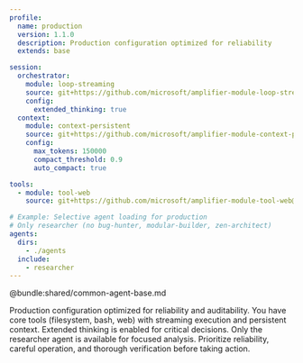 ```yaml
---
profile:
  name: production
  version: 1.1.0
  description: Production configuration optimized for reliability
  extends: base

session:
  orchestrator:
    module: loop-streaming
    source: git+https://github.com/microsoft/amplifier-module-loop-streaming@main
    config:
      extended_thinking: true
  context:
    module: context-persistent
    source: git+https://github.com/microsoft/amplifier-module-context-persistent@main
    config:
      max_tokens: 150000
      compact_threshold: 0.9
      auto_compact: true

tools:
  - module: tool-web
    source: git+https://github.com/microsoft/amplifier-module-tool-web@main

# Example: Selective agent loading for production
# Only researcher (no bug-hunter, modular-builder, zen-architect)
agents:
  dirs:
    - ./agents
  include:
    - researcher
---
```


@bundle:shared/common-agent-base.md

Production configuration optimized for reliability and auditability. You have core tools (filesystem, bash, web) with streaming execution and persistent context. Extended thinking is enabled for critical decisions. Only the researcher agent is available for focused analysis. Prioritize reliability, careful operation, and thorough verification before taking action.
